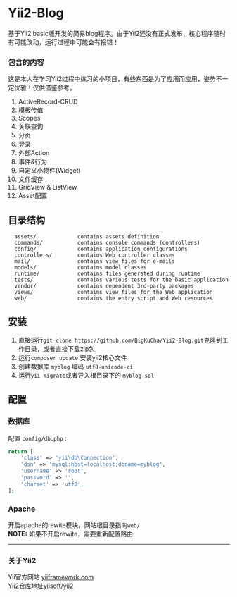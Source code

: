 Yii2-Blog
================================

基于Yii2 basic版开发的简易blog程序。由于Yii2还没有正式发布，核心程序随时有可能改动，运行过程中可能会有报错！

###  包含的内容
这是本人在学习Yii2过程中练习的小项目，有些东西是为了应用而应用，姿势不一定优雅！仅供借鉴参考。  
1.  ActiveRecord-CRUD  
2.  模板传值  
3.  Scopes  
4.  关联查询  
5.  分页  
6.  登录  
7.  外部Action  
8.  事件&行为  
9.  自定义小物件(Widget)  
10.  文件缓存  
11.  GridView & ListView  
12.  Asset配置

目录结构
-------------------

      assets/             contains assets definition
      commands/           contains console commands (controllers)
      config/             contains application configurations
      controllers/        contains Web controller classes
      mail/               contains view files for e-mails
      models/             contains model classes
      runtime/            contains files generated during runtime
      tests/              contains various tests for the basic application
      vendor/             contains dependent 3rd-party packages
      views/              contains view files for the Web application
      web/                contains the entry script and Web resources



安装
------------

1.  直接运行`git clone https://github.com/BigKuCha/Yii2-Blog.git`克隆到工作目录，或者直接下载zip包
2.  运行`composer update` 安装yii2核心文件
3.  创建数据库 `myblog` 编码 `utf8-unicode-ci`
4.  运行`yii migrate`或者导入根目录下的 `myblog.sql`

配置
-------------

### 数据库

配置 `config/db.php` :

```php
return [
    'class' => 'yii\db\Connection',
    'dsn' => 'mysql:host=localhost;dbname=myblog',
    'username' => 'root',
    'password' => '',
    'charset' => 'utf8',
];
```
###  Apache
开启apache的rewite模块，网站根目录指向`web/`  
**NOTE:** 如果不开启rewite，需要重新配置路由



------------

### 关于Yii2
Yii官方网站 [yiiframework.com](http://www.yiiframework.com)  
Yii2仓库地址[yiisoft/yii2](https://github.com/yiisoft/yii2)





